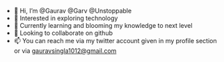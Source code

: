 - 👋 Hi, I’m @Gaurav @Garv @Unstoppable
- 👀 Interested in exploring technology 
- 🌱 Currently learning and blooming my knowledge to next level
- 💞️ Looking to collaborate on github
- 📫 You can reach me via my twitter account given in my profile section or via gauravsingla1012@gmail.com
